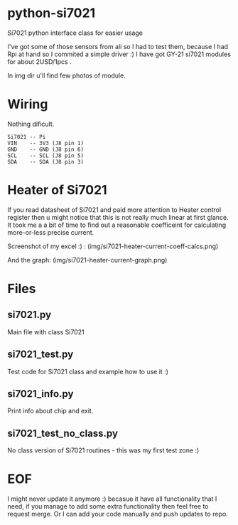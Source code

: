 # python-si7021
Si7021 python interface class for easier usage

I've got some of those sensors from ali so I had to test them, because I had Rpi at hand so I commited a simple driver :)
I have got GY-21 si7021 modules for about 2USD/1pcs .

In img dir u'll find few photos of module.

# Wiring
Nothing dificult.
```
Si7021 -- Pi
VIN    -- 3V3 (J8 pin 1)
GND    -- GND (J8 pin 6)
SCL    -- SCL (J8 pin 5)
SDA    -- SDA (J8 pin 3)
```

# Heater of Si7021
If you read datasheet of Si7021 and paid more attention to Heater control register then u might notice that this is not really much linear at first glance.
It took me a a bit of time to find out a reasonable coefficeint for calculating more-or-less precise current.  

Screenshot of my excel :) :
(img/si7021-heater-current-coeff-calcs.png)

And the graph:
(img/si7021-heater-current-graph.png)

# Files
## si7021.py
Main file with class Si7021

## si7021_test.py
Test code for Si7021 class and example how to use it :)

## si7021_info.py
Print info about chip and exit.

## si7021_test_no_class.py
No class version of Si7021 routines - this was my first test zone :)

# EOF
I might never update it anymore :) becasue it have all functionality that I need, if you manage to add some extra functionality then feel free to request merge. Or I can add your code manually and push updates to repo.
